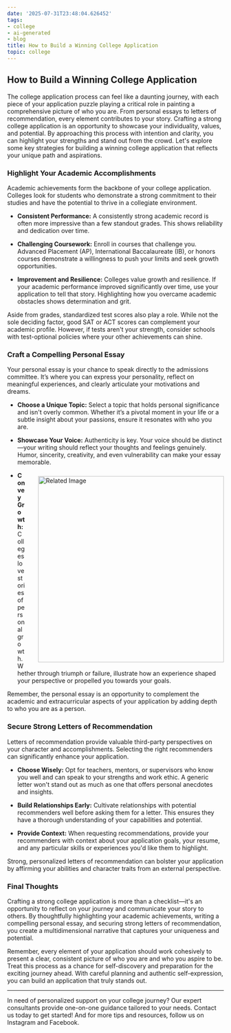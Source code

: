 ```yaml
---
date: '2025-07-31T23:48:04.626452'
tags:
- college
- ai-generated
- blog
title: How to Build a Winning College Application
topic: college
---
```


## How to Build a Winning College Application

The college application process can feel like a daunting journey, with each piece of your application puzzle playing a critical role in painting a comprehensive picture of who you are. From personal essays to letters of recommendation, every element contributes to your story. Crafting a strong college application is an opportunity to showcase your individuality, values, and potential. By approaching this process with intention and clarity, you can highlight your strengths and stand out from the crowd. Let's explore some key strategies for building a winning college application that reflects your unique path and aspirations.

### Highlight Your Academic Accomplishments

Academic achievements form the backbone of your college application. Colleges look for students who demonstrate a strong commitment to their studies and have the potential to thrive in a collegiate environment.

- **Consistent Performance:** A consistently strong academic record is often more impressive than a few standout grades. This shows reliability and dedication over time.

- **Challenging Coursework:** Enroll in courses that challenge you. Advanced Placement (AP), International Baccalaureate (IB), or honors courses demonstrate a willingness to push your limits and seek growth opportunities.

- **Improvement and Resilience:** Colleges value growth and resilience. If your academic performance improved significantly over time, use your application to tell that story. Highlighting how you overcame academic obstacles shows determination and grit.

Aside from grades, standardized test scores also play a role. While not the sole deciding factor, good SAT or ACT scores can complement your academic profile. However, if tests aren't your strength, consider schools with test-optional policies where your other achievements can shine.

### Craft a Compelling Personal Essay

Your personal essay is your chance to speak directly to the admissions committee. It’s where you can express your personality, reflect on meaningful experiences, and clearly articulate your motivations and dreams.

- **Choose a Unique Topic:** Select a topic that holds personal significance and isn't overly common. Whether it’s a pivotal moment in your life or a subtle insight about your passions, ensure it resonates with who you are.

- **Showcase Your Voice:** Authenticity is key. Your voice should be distinct—your writing should reflect your thoughts and feelings genuinely. Humor, sincerity, creativity, and even vulnerability can make your essay memorable.

<img src="https://oaidalleapiprodscus.blob.core.windows.net/private/org-YxOxYffzEXmi4PXCHTSvimJh/user-58AWkxjnJcofjIJruYhIqyUm/img-ELSxga3OYynpUrXqWENTI3Ys.png?st=2025-08-01T02%3A48%3A04Z&se=2025-08-01T04%3A48%3A04Z&sp=r&sv=2024-08-04&sr=b&rscd=inline&rsct=image/png&skoid=52f8f7b3-ca8d-4b21-9807-8b9df114d84c&sktid=a48cca56-e6da-484e-a814-9c849652bcb3&skt=2025-08-01T00%3A57%3A04Z&ske=2025-08-02T00%3A57%3A04Z&sks=b&skv=2024-08-04&sig=8HKp5zCPy42zejylVJe41DIKn0FnQT7jQZ9NI/TKnic%3D" alt="Related Image" style="float: right; margin: 10px 0 10px 30px; width: 432px; height: auto;" />

- **Convey Growth:** Colleges love stories of personal growth. Whether through triumph or failure, illustrate how an experience shaped your perspective or propelled you towards your goals.

Remember, the personal essay is an opportunity to complement the academic and extracurricular aspects of your application by adding depth to who you are as a person.

### Secure Strong Letters of Recommendation

Letters of recommendation provide valuable third-party perspectives on your character and accomplishments. Selecting the right recommenders can significantly enhance your application.

- **Choose Wisely:** Opt for teachers, mentors, or supervisors who know you well and can speak to your strengths and work ethic. A generic letter won't stand out as much as one that offers personal anecdotes and insights.

- **Build Relationships Early:** Cultivate relationships with potential recommenders well before asking them for a letter. This ensures they have a thorough understanding of your capabilities and potential.

- **Provide Context:** When requesting recommendations, provide your recommenders with context about your application goals, your resume, and any particular skills or experiences you'd like them to highlight.

Strong, personalized letters of recommendation can bolster your application by affirming your abilities and character traits from an external perspective.

### Final Thoughts

Crafting a strong college application is more than a checklist—it's an opportunity to reflect on your journey and communicate your story to others. By thoughtfully highlighting your academic achievements, writing a compelling personal essay, and securing strong letters of recommendation, you create a multidimensional narrative that captures your uniqueness and potential.

Remember, every element of your application should work cohesively to present a clear, consistent picture of who you are and who you aspire to be. Treat this process as a chance for self-discovery and preparation for the exciting journey ahead. With careful planning and authentic self-expression, you can build an application that truly stands out.

---
In need of personalized support on your college journey? Our expert consultants provide one-on-one guidance tailored to your needs. Contact us today to get started! And for more tips and resources, follow us on Instagram and Facebook.